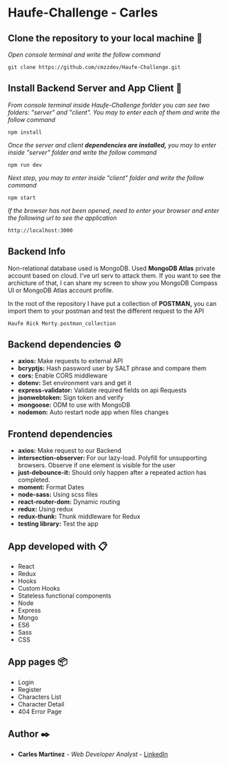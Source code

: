 # Haufe-Challenge - Carles 

## Clone the repository to your local machine 📖 

_Open console terminal and write the follow command_

```
git clone https://github.com/cmzzdev/Haufe-Challenge.git
```

## Install Backend Server and App Client 🚀 

_From console terminal inside Haufe-Challenge forlder you can see two folders: "server" and "client". You may to enter each of them and write the follow command_

```
npm install
```

_Once the server and client **dependencies are installed,** you may to enter inside "server" folder and write the follow command_

```
npm run dev
```

_Next step, you may to enter inside "client" folder and write the follow command_

```
npm start
```

_If the browser has not been opened, need to enter your browser and enter the following url to see the application_

```
http://localhost:3000
```

## Backend Info 

Non-relational database used is MongoDB. Used **MongoDB Atlas** private account based on cloud. I've url serv to attack them. If you want to see the archicture of that, I can share my screen to show you MongoDB Compass UI or MongoDB Atlas account profile.

In the root of the repository I have put a collection of **POSTMAN,** you can import them to your postman and test the different request to the API

```
Haufe Rick Morty.postman_collection
```

## Backend dependencies ⚙️

* **axios:** Make requests to external API
* **bcryptjs:** Hash password user by SALT phrase and compare them
* **cors:** Enable CORS middleware
* **dotenv:** Set environment vars and get it
* **express-validator:** Validate required fields on api Requests
* **jsonwebtoken:** Sign token and verify
* **mongoose:** ODM to use with MongoDB
* **nodemon:** Auto restart node app when files changes

## Frontend dependencies

* **axios:** Make request to our Backend
* **intersection-observer:** For our lazy-load. Polyfill for unsupporting browsers. Observe if one element is visible for the user
* **just-debounce-it:** Should only happen after a repeated action has completed.
* **moment:** Format Dates
* **node-sass:** Using scss files
* **react-router-dom:** Dynamic routing
* **redux:** Using redux
* **redux-thunk:** Thunk middleware for Redux
* **testing library:** Test the app

## App developed with 📋 

* React
* Redux
* Hooks
* Custom Hooks
* Stateless functional components
* Node
* Express
* Mongo
* ES6
* Sass
* CSS

## App pages 📦 

* Login
* Register
* Characters List
* Character Detail
* 404 Error Page

## Author ✒️ 

* **Carles Martínez** - *Web Developer Analyst* - [LinkedIn](https://www.linkedin.com/in/carles-martinez/)

